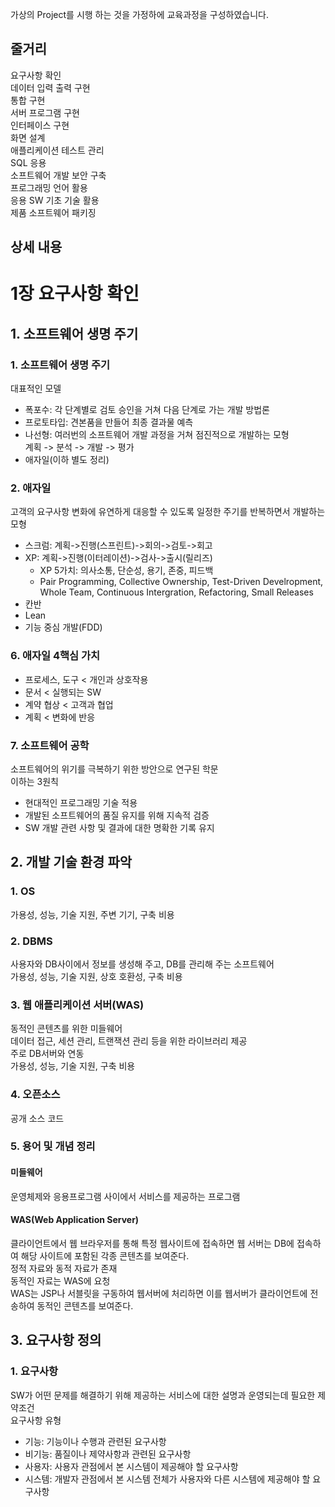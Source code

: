 가상의 Project를 시행 하는 것을 가정하에 교육과정을 구성하였습니다.  
## 줄거리
요구사항 확인  
데이터 입력 출력 구현  
통합 구현   
서버 프로그램 구현   
인터페이스 구현  
화면 설계  
애플리케이션 테스트 관리   
SQL 응용  
소프트웨어 개발 보안 구축  
프로그래밍 언어 활용  
응용 SW 기초 기술 활용  
제품 소프트웨어 패키징  

## 상세 내용

# 1장 요구사항 확인
## 1. 소프트웨어 생명 주기
### 1. 소프트웨어 생명 주기
대표적인 모델  
* 폭포수: 각 단계별로 검토 승인을 거쳐 다음 단계로 가는 개발 방법론
* 프로토타입: 견본품을 만들어 최종 결과물 예측
* 나선형: 여러번의 소프트웨어 개발 과정을 거쳐 점진적으로 개발하는 모형  
계획 -> 분석 -> 개발 -> 평가
* 애자일(이하 별도 정리)

### 2. 애자일
고객의 요구사항 변화에 유연하게 대응할 수 있도록 일정한 주기를 반복하면서 개발하는 모형
* 스크럼: 계획->진행(스프린트)->회의->검토->회고
* XP: 계획->진행(이터레이션)->검사->출시(릴리즈)
  * XP 5가치: 의사소통, 단순성, 용기, 존중, 피드백
  * Pair Programming, Collective Ownership, Test-Driven Develropment, Whole Team, Continuous Intergration, Refactoring, Small Releases
* 칸반
* Lean
* 기능 중심 개발(FDD)

### 6. 애자일 4핵심 가치
* 프로세스, 도구 < 개인과 상호작용
* 문서 < 실행되는 SW
* 계약 협상 < 고객과 협업
* 계획 < 변화에 반응
  
### 7. 소프트웨어 공학
소프트웨어의 위기를 극복하기 위한 방안으로 연구된 학문  
이하는 3원칙
* 현대적인 프로그래밍 기술 적용
* 개발된 소프트웨어의 품질 유지를 위해 지속적 검증
* SW 개발 관련 사항 및 결과에 대한 명확한 기록 유지

## 2. 개발 기술 환경 파악
### 1. OS
가용성, 성능, 기술 지원, 주변 기기, 구축 비용
### 2. DBMS
사용자와 DB사이에서 정보를 생성해 주고, DB를 관리해 주는 소프트웨어  
가용성, 성능, 기술 지원, 상호 호환성, 구축 비용
### 3. 웹 애플리케이션 서버(WAS)
동적인 콘텐츠를 위한 미들웨어  
데이터 접근, 세션 관리, 트랜잭션 관리 등을 위한 라이브러리 제공  
주로 DB서버와 연동  
가용성, 성능, 기술 지원, 구축 비용
### 4. 오픈소스
공개 소스 코드

### 5. 용어 및 개념 정리
#### 미들웨어
운영체제와 응용프로그램 사이에서 서비스를 제공하는 프로그램
#### WAS(Web Application Server)
클라이언트에서 웹 브라우저를 통해 특정 웹사이트에 접속하면 웹 서버는 DB에 접속하여 해당 사이트에 포함된 각종 콘텐츠를 보여준다.  
정적 자료와 동적 자료가 존재  
동적인 자료는 WAS에 요청  
WAS는 JSP나 서블릿을 구동하여 웹서버에 처리하면 이를 웹서버가 클라이언트에 전송하여 동적인 콘텐츠를 보여준다.  

## 3. 요구사항 정의
### 1. 요구사항
SW가 어떤 문제를 해결하기 위해 제공하는 서비스에 대한 설명과 운영되는데 필요한 제약조건  
요구사항 유형  
* 기능: 기능이나 수행과 관련된 요구사항  
* 비기능: 품질이나 제약사항과 관련된 요구사항
* 사용자: 사용자 관점에서 본 시스템이 제공해야 할 요구사항
* 시스템: 개발자 관점에서 본 시스템 전체가 사용자와 다른 시스템에 제공해야 할 요구사항


